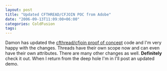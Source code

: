 ```yaml
---
layout: post
title: "Updated CFTHREAD/CFJOIN POC from Adobe"
date: "2006-09-13T11:09:00+06:00"
categories: ColdFusion 
tags: 
---
```


Damon has updated the <a href="http://www.dcooper.org/blog/client/index.cfm?mode=entry&entry=A71F310C-4E22-1671-5E287AE8918A048B">cfthread/cfjoin proof of concept</a> code and I'm very happy with the changes. Threads have their own scope now and can even have their own attributes. There are many other changes as well. <b>Definitely</b> check it out. When I return from the deep hole I'm in I'll post an updated demo.